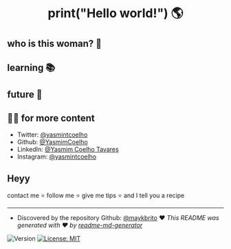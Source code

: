 <h1 align="center">print("Hello world!") 🌎</h1>

## who is this woman? 👑
## learning 📚
## future 🔮

## 👱‍♀️ for more content

* Twitter: [@yasmintcoelho](https://twitter.com/yasmintcoelho)
* Github: [@YasmimCoelho](https://github.com/YasmimCoelho)
* LinkedIn: [@Yasmim Coelho Tavares](https://www.linkedin.com/in/yasmin-coelho-tavares/)
* Instagram: [@yasmintcoelho](https://www.instagram.com/yasmintcoelho/)

## Heyy

contact me ⭐️ follow me ⭐️ give me tips ⭐️ and I tell you a recipe

***
* Discovered by the repository Github: [@maykbrito](https://github.com/maykbrito) ❤️
_This README was generated with ❤️ by [readme-md-generator](https://github.com/kefranabg/readme-md-generator)_
<p>
  <img alt="Version" src="https://img.shields.io/badge/version-1.0.0-blue.svg?cacheSeconds=2592000" />
  <a href="#" target="_blank">
    <img alt="License: MIT" src="https://img.shields.io/badge/License-MIT-yellow.svg" />
  </a>
</p>
